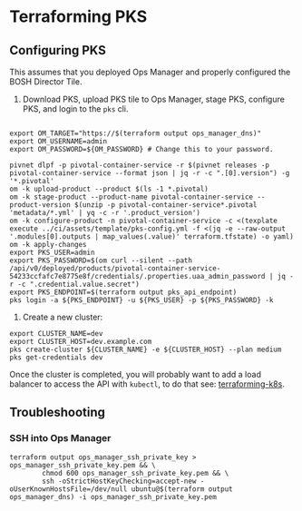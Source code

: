 # Terraforming PKS

## Configuring PKS

This assumes that you deployed Ops Manager and properly configured the BOSH Director Tile.

1. Download PKS, upload PKS tile to Ops Manager, stage PKS, configure PKS, and login to the `pks` cli.

```

export OM_TARGET="https://$(terraform output ops_manager_dns)"
export OM_USERNAME=admin
export OM_PASSWORD=${OM_PASSWORD} # Change this to your password.

pivnet dlpf -p pivotal-container-service -r $(pivnet releases -p pivotal-container-service --format json | jq -r -c ".[0].version") -g '*.pivotal'
om -k upload-product --product $(ls -1 *.pivotal)
om -k stage-product --product-name pivotal-container-service --product-version $(unzip -p pivotal-container-service*.pivotal 'metadata/*.yml' | yq -c -r '.product_version') 
om -k configure-product -n pivotal-container-service -c <(texplate execute ../ci/assets/template/pks-config.yml -f <(jq -e --raw-output '.modules[0].outputs | map_values(.value)' terraform.tfstate) -o yaml)
om -k apply-changes
export PKS_USER=admin
export PKS_PASSWORD=$(om curl --silent --path /api/v0/deployed/products/pivotal-container-service-54233ccfafc7e8775e8f/credentials/.properties.uaa_admin_password | jq -r -c ".credential.value.secret")
export PKS_ENDPOINT=$(terraform output pks_api_endpoint)
pks login -a ${PKS_ENDPOINT} -u ${PKS_USER} -p ${PKS_PASSWORD} -k
```

1. Create a new cluster:

```
export CLUSTER_NAME=dev
export CLUSTER_HOST=dev.example.com
pks create-cluster ${CLUSTER_NAME} -e ${CLUSTER_HOST} --plan medium
pks get-credentials dev
```

Once the cluster is completed, you will probably want to add a load balancer to access the API with `kubectl`, to do that see: [terraforming-k8s](../terraforming-k8s/README.md).

## Troubleshooting

### SSH into Ops Manager

```
terraform output ops_manager_ssh_private_key > ops_manager_ssh_private_key.pem && \
        chmod 600 ops_manager_ssh_private_key.pem && \
        ssh -oStrictHostKeyChecking=accept-new -oUserKnownHostsFile=/dev/null ubuntu@$(terraform output ops_manager_dns) -i ops_manager_ssh_private_key.pem
```